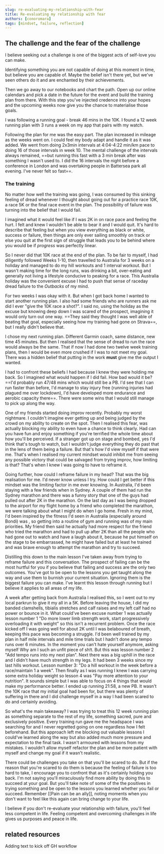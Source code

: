 ```yaml
---
slug: re-evaluating-my-relationship-with-fear
title: Re-evaluating my relationship with fear
authors: [conoromara]
tags: [mindset, failure, reflection]
---
```


## The challenge and the fear of the challenge

I believe seeking out a challenge is one of the biggest acts of self-love you can make.

Identifying something you are not capable of doing at this moment in time, but believe you are capable of. Maybe the belief isn't there yet, but we've seen others do it and are enchanted by their achievements.

Then we go away to our notebooks and chart the path. Open up our online calendars and pick a date in the future for the event and build the training plan from there. With this step you've injected credence into your hopes and the upcoming weeks now give you the chance to materialise those goals.

I was following a running goal - break 46 mins in the 10K. I found a 12 week running plan with 3 runs a week on my app that pairs with my watch.

Following the plan for me was the easy part. The plan increased in mileage as the weeks went on. I could feel my body adapt and handle it as it was added. We went from doing 2x3min intervals at 4:04-4:22 min/km pace to doing 16 of those intervals in week 10. The mental challenge of the intervals always remained, ==but running this fast with a 3 min break after was something I wasn't used to. I did the 16 intervals the night before a conference in London and was overtaking people in Battersea park all evening. I've never felt so fast==.

<!-- ![Running 16 intervals in London](./img/london-intervals-strava.png) -->


### The training
No matter how well the training was going, I was consumed by this sinking feeling of dread whenever I thought about going out for a practice race 10K, a race 5K or the final race event in the plan. The possibility of failure was turning into the belief that I would fail.

I imagined what it would feel like if I was 2K in on race pace and feeling the hurt. I felt and knew I wouldn't be able to bear it and I would quit. It's hard to describe that feeling but when you view everything as black or white, success or failure, then things are only ever sailing smoothly on track or else you quit at the first sign of struggle that leads you to be behind where you would be if *progress* was perfectly linear.

So I never did that 10K race at the end of the plan. To be fair to myself, I had diligently followed Weeks 1-10, then travelled to Australia for 3 weeks on a holiday and managed to do my hill workouts and 1 interval workout. But I wasn't making time for the long runs, was drinking a bit, over-eating and generally not living a lifestyle conducive to peaking for a race. This Australia holiday was the convenient excuse I had to push that sense of raceday dread failure to the *Outbacks* of my mind.

For two weeks I was okay with it. But when I got back home I wanted to start another running plan. I also had some friends who are runners ask me did I ever "give the 10K race a shot?". I said no, using the holiday as the excuse but knowing deep down I was scared of the prospect, imagining it would only turn out one way. ==They said they thought I was well able of beating that goal, especially seeing how my training had gone on Strava==, but I really didn't believe that.

I chose my next running plan. Different Garmin coach, same distance, new time 45 minutes. But then I realised that the sense of dread to run the race would always be the same. That if now I had done two twelve week training plans, then I would be even more crushed if I was to not meet my goal. There was a hidden belief that putting in the work **must** give me the output I wanted.

I had to confront these beliefs I had because I knew they were holding me back. So I imagined what would happen if I did fail. How bad would it be? ==I'd probably run 47/48 mins which would still be a PB. I'd see that I can run faster than before, I'd manage to stay injury free (running injuries had plagued me over lockdown), I'd have developed more endurance and aerobic capacity there==. There were some wins that I would still manage to pick up along the way.

One of my friends started doing improv recently. Probably my worst nightmare. I couldn't imagine ever getting up and being judged by the crowd on my ability to create on the spot. Then I realised this fear, was actually blocking my ability to even have a chance to think clearly. Had can you have fun and enjoy something if you're terrified the whole time about how you'll be perceived. If a stranger got up on stage and bombed, yes I'd think that's tough to watch, but I wouldn't judge everything they do past that in the lens of them being a failure. But that's how I'd view myself if that were me. That's when I realised my current mindset would inhibit me from seeing any possible victory that could be salvaged from trying improv, how limiting is that? That's when I knew I was going to have to reframe it.

Going further, how could I reframe failure in my head? That was the big realisation for me. I'd never know unless I try. How could I get better if this mindset was the limiting factor in me ever knowing. In Australia, I'd been staying with a few friends when in Sydney. A couple of them had run the Sydney marathon and there was a funny story that one of the guys had pulled out after 2K in the marathon. On the last day as I was being dropped to the airport for my flight home by a friend who completed the marathon, we were talking about what I might do when I go home. Fresh in my mind, I'd been inspired by the fitness I'd seen in Australia (especially around Bondi) was , so getting into a routine of gym and running was of my main priorities. My friend then said he actually had more respect for the friend who tried the marathon and had to pull up after 2K than all the people who had gone out to watch and have a laugh about it, because he put himself on the stage to be embarrassed, he might have failed but at least he trained and was brave enough to attempt the marathon and try to succeed.

Distilling this down to the main lesson I've taken away from trying to reframe failure and this conversation. The prospect of failing can be the most hurtful for you if you believe that failing and success are the only two outcomes. You've got to be open to the lessons you get taught along the way and use them to burnish your current situation. Ignoring them is the biggest failure you can make. I've learnt this lesson through running but I believe it applies to all areas of my life.

A week after getting back from Australia I realised this, so I went out to my local parkrun to give it my all in a 5K. Before leaving the house, I did my banded clamshells, tibialis stretches and calf raises and my left calf had no power or bounce in it. What could've been excuse number 1 was actually lesson number 1 "Do more lower limb strength work, start progressively overloading it with weight" so this isn't a recurrent problem. Once the race kicked off I was going well for about 2K until I was belaboured of breath, keeping this pace was becoming a struggle. I'd been well trained by my plan in half mile intervals and mile time trials but I hadn't done any tempo runs over 6 minutes. In the moment you can't hate yourself anymore, asking myself Why am I such an unfit piece of sh!t. But this was lesson number 2 "Add tempo runs into my next plan". Next there was a big uphill in the race and I didn't have much strength in my legs. It had been 3 weeks since my last hills workout. Lesson number 3: "Do a hill workout in the week before a race/maintain 1 a week". Then finally as I was running I knew I was carrying some extra holiday weight so lesson 4 was "Pay more attention to your nutrition". It sounds simple but I was able to focus on 4 things that would make my performance better. I ended up running 21:58, a new PB. It wasn't the 10K race that my initial goal had been for, but there was plenty of suffering in there and I did challenge myself in a way I had been scared to do and certainly avoiding.

So what's the main takeaway? I was trying to treat this 12 week running plan as something separate to the rest of my life, something sacred, pure and exclusively positive. Every training run gave me the headspace I was searching for and I never regretted going on one regardless how I felt beforehand. But this approach left me blocking out valuable lessons I could've learned along the way but also added much more pressure and expectation to the final task. I wasn't armoured with lessons from my mistakes. I wouldn't allow myself refactor the plan and be more patient with myself and change my goal if it wasn't realistic.

There could be challenges you take on that you'll be scared to do. But if the reason that you're scared to do them is because the feeling of failure is too hard to take, I encourage you to confront that as it's certainly holding you back. I'm not saying you'll miraculously find more ability by doing this to succeed at your goal. But you'll take note of some of the the positives in trying something and be open to the lessons you learned whether you fail or succeed. Remember [[Pain can be an ally]], noting moments when you don't want to feel like this again can bring change to your life.

I believe if you don't re-evaluate your relationship with failure, you'll feel less competent in life. Feeling competent and overcoming challenges in life gives us purposes and peace in life.


## related resources
Adding text to kick off GH workflow